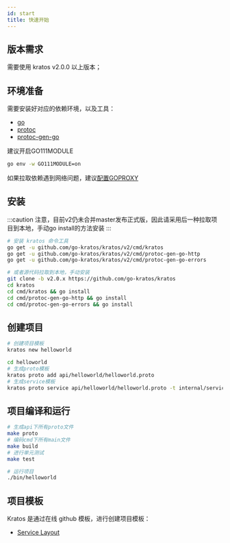 ```yaml
---
id: start
title: 快速开始
---
```


## 版本需求
需要使用 kratos v2.0.0 以上版本；

## 环境准备
需要安装好对应的依赖环境，以及工具：
- [go](https://golang.org/dl/)
- [protoc](https://github.com/protocolbuffers/protobuf)
- [protoc-gen-go](https://github.com/protocolbuffers/protobuf-go)

建议开启GO111MODULE
```bash
go env -w GO111MODULE=on
```

如果拉取依赖遇到网络问题，建议[配置GOPROXY](https://goproxy.cn/)

## 安装
:::caution
注意，目前v2仍未合并master发布正式版，因此请采用后一种拉取项目到本地，手动go install的方法安装
:::

```bash
# 安装 kratos 命令工具
go get -u github.com/go-kratos/kratos/v2/cmd/kratos
go get -u github.com/go-kratos/kratos/v2/cmd/protoc-gen-go-http
go get -u github.com/go-kratos/kratos/v2/cmd/protoc-gen-go-errors

# 或者源代码拉取到本地，手动安装
git clone -b v2.0.x https://github.com/go-kratos/kratos
cd kratos
cd cmd/kratos && go install
cd cmd/protoc-gen-go-http && go install
cd cmd/protoc-gen-go-errors && go install
```
## 创建项目
```bash
# 创建项目模板
kratos new helloworld

cd helloworld
# 生成proto模板
kratos proto add api/helloworld/helloworld.proto
# 生成service模板
kratos proto service api/helloworld/helloworld.proto -t internal/service
```
## 项目编译和运行
```bash
# 生成api下所有proto文件
make proto
# 编码cmd下所有main文件
make build
# 进行单元测试
make test

# 运行项目
./bin/helloworld
```

## 项目模板
Kratos 是通过在线 github 模板，进行创建项目模板：

* [Service Layout](https://github.com/go-kratos/kratos-layout)
